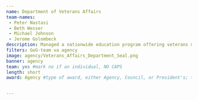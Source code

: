 ```yaml
---
name: Department of Veterans Affairs
team-names: 
 - Peter Nastasi
 - Beth Wesser
 - Michael Johnson
 - Jerome Golombeck
description: Managed a nationwide education program offering veterans more accessible employment opportunities through high-tech, accelerated learning programs.
filters: GoG-team va agency
image: agency/Veterans_Affairs_Department_Seal.png
banner: agency
team: yes #mark no if an individual, NO CAPS 
length: short
award: Agency #type of award, either Agency, Council, or President's; this is case sensitive so make sure to match the options listed exactly. This section generates the format of the card


---
```

